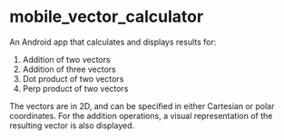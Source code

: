 # mobile_vector_calculator

An Android app that calculates and displays results for:
  1. Addition of two vectors
  2. Addition of three vectors
  3. Dot product of two vectors
  4. Perp product of two vectors

The vectors are in 2D, and can be specified in either Cartesian or polar coordinates.
For the addition operations, a visual representation of the resulting vector is also displayed.
